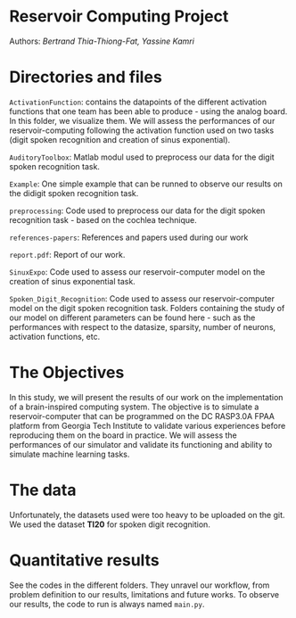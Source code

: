 # Reservoir Computing Project

Authors: *Bertrand Thia-Thiong-Fat, Yassine Kamri*

# Directories and files

`ActivationFunction`: contains the datapoints of the different activation functions that one team has been able to produce - using the analog board. In this folder, we visualize them. We will assess the performances of our reservoir-computing following the activation function used on two tasks (digit spoken recognition and creation of sinus exponential).

`AuditoryToolbox`: Matlab modul used to preprocess our data for the digit spoken recognition task.

`Example`: One simple example that can be runned to observe our results on the didigit spoken recognition task.

`preprocessing`: Code used to preprocess our data for the digit spoken recognition task - based on the cochlea technique.

`references-papers`: References and papers used during our work

`report.pdf`: Report of our work.

`SinuxExpo`: Code used to assess our reservoir-computer model on the creation of sinus exponential task.

`Spoken_Digit_Recognition`: Code used to assess our reservoir-computer model on the digit spoken recognition task. Folders containing the study of our model on different parameters can be found here - such as the performances with respect to the datasize, sparsity, number of neurons, activation functions, etc.


# The Objectives

In this study, we will present the results of our work on the implementation of a brain-inspired computing system. The objective is to simulate a reservoir-computer that can be programmed on the DC RASP3.0A FPAA platform from Georgia Tech Institute to validate various experiences before reproducing them on the board in practice. We will assess the performances of our simulator and validate its functioning and ability to simulate machine learning tasks.

# The data

Unfortunately, the datasets used were too heavy to be uploaded on the git. We used the dataset **TI20** for spoken digit recognition.

# Quantitative results

See the codes in the different folders. They unravel our workflow, from problem definition to our results, limitations and future works. To observe our results, the code to run is always named `main.py`.
